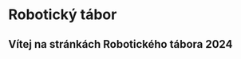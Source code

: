 # Robotický tábor

## Vítej na stránkách Robotického tábora 2024

<!-- <div align="center">
    <table>
        <tr>
            <td><a href="https://2022.robotickytabor.cz/roboSvit/"><img src="gadgets/roboSvit/assets/roboSvit-propag/photo/roboSvit-propag-04.png"></a></td>
            <td><a href="https://2022.robotickytabor.cz/hradla/"><img src="gadgets/hradla/photo/hradla-propag-00.png"></a></td>
            <td><a href="https://2022.robotickytabor.cz/electronicDie/"><img src="gadgets/electronicDie/assets/fancy/Electronic_dice-02.png"></a></td>
        </tr>
        <tr>
            <td style="text-align: center;"><a href="https://2022.robotickytabor.cz/roboSvit/">RoboSvit</a></td>
            <td style="text-align: center;"><a href="https://2022.robotickytabor.cz/hradla/">Hradla</a></td>
            <td style="text-align: center;"><a href="https://2022.robotickytabor.cz/electronicDie/">Hrací kostka</a></td>
        </tr>
        <tr>
            <td><a href="https://2022.robotickytabor.cz/solderingChallenge/"><img src="gadgets/solderingChallenge/assets/SMD_challenge_fancy.png"></a></td>
            <td><a href="https://2022.robotickytabor.cz/blackBox/"><img src="gadgets/blackBox/assets/blba_bedna.png"></a></td>
            <td><a href="https://2022.robotickytabor.cz/electron/"><img src="gadgets/electron/assets/electron-34.svg"></a></td>
        </tr>
        <tr>
            <td style="text-align: center;"><a href="https://2022.robotickytabor.cz/solderingChallenge/">Pájecí výzva</a></td>
            <td style="text-align: center;"><a href="https://2022.robotickytabor.cz/blackBox/">BlackBox</a></td>
            <td style="text-align: center;"><a href="https://2022.robotickytabor.cz/electron/">Electron</a></td>
        </tr>
        <tr>
            <td><a href="https://2022.robotickytabor.cz/beamBot/"><img src="gadgets/beamBot/assets/beambot.png"></a></td>
            <td><a href="https://2022.robotickytabor.cz/microbit/"><img src="gadgets/microbit/assets/microbit.png"></a></td>
            <td><a href="https://2022.robotickytabor.cz/microJuice/"><img src="gadgets/microJuice/assets/microjuice.png"></a></td>
        </tr>
        <tr>
            <td style="text-align: center;"><a href="https://2022.robotickytabor.cz/beamBot/">Beam bot</a></td>
            <td style="text-align: center;"><a href="https://2022.robotickytabor.cz/microbit/">MicroBit</a></td>
            <td style="text-align: center;"><a href="https://2022.robotickytabor.cz/microJuice/">MicroJuice</a></td>
        </tr>
        <tr>
            <td><a href="https://2022.robotickytabor.cz/microbit/"><img src="gadgets/microbit/assets/microbit.png"></a></td>
            <td><a href="https://2022.robotickytabor.cz/microJuice/"><img src="gadgets/microJuice/assets/microjuice.png"></a></td>
            <td></td>
        </tr>
        <tr>
            <td style="text-align: center;"><a href="https://2022.robotickytabor.cz/microbit/">MicroBit</a></td>
            <td style="text-align: center;"><a href="https://2022.robotickytabor.cz/microJuice/">MicroJuice</a></td>
            <td></td>
        </tr>
    </table>
</div> -->

